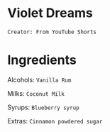 # Violet Dreams

`Creator: From YouTube Shorts`


# Ingredients

Alcohols: 
`Vanilla Rum`

Milks: 
`Coconut Milk`

Syrups: 
`Blueberry syrup`

Extras: 
`Cinnamon powdered sugar`

